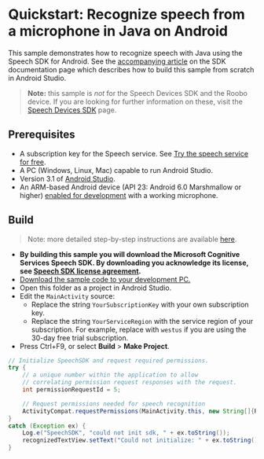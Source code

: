 # Quickstart: Recognize speech from a microphone in Java on Android

This sample demonstrates how to recognize speech with Java using the Speech SDK for Android.
See the [accompanying article](https://docs.microsoft.com/azure/cognitive-services/speech-service/quickstarts/speech-to-text-from-microphone?tabs=dotnet%2Cx-android%2Clinux%2Candroid%2Cwindowsinstall&pivots=programming-language-java) on the SDK documentation page which describes how to build this sample from scratch in Android Studio.

> **Note:**
> this sample is *not* for the Speech Devices SDK and the Roobo device.
> If you are looking for further information on these, visit the [Speech Devices SDK](https://docs.microsoft.com/azure/cognitive-services/speech-service/speech-devices-sdk) page.

## Prerequisites

* A subscription key for the Speech service. See [Try the speech service for free](https://docs.microsoft.com/azure/cognitive-services/speech-service/get-started).
* A PC (Windows, Linux, Mac) capable to run Android Studio.
* Version 3.1 of [Android Studio](https://developer.android.com/studio/).
* An ARM-based Android device (API 23: Android 6.0 Marshmallow or higher) [enabled for development](https://developer.android.com/studio/debug/dev-options) with a working microphone.

## Build 

> Note: more detailed step-by-step instructions are available [here](https://docs.microsoft.com/azure/cognitive-services/speech-service/quickstart-java-android).

* **By building this sample you will download the Microsoft Cognitive Services Speech SDK. By downloading you acknowledge its license, see [Speech SDK license agreement](https://aka.ms/csspeech/license201809).**
* [Download the sample code to your development PC.](/README.md#get-the-samples)
* Open this folder as a project in Android Studio.
* Edit the `MainActivity` source:
  * Replace the string `YourSubscriptionKey` with your own subscription key.
  * Replace the string `YourServiceRegion` with the service region of your subscription.
    For example, replace with `westus` if you are using the 30-day free trial subscription.
* Press Ctrl+F9, or select **Build** \> **Make Project**.


```java
// Initialize SpeechSDK and request required permissions.
try {
    // a unique number within the application to allow
    // correlating permission request responses with the request.
    int permissionRequestId = 5;

    // Request permissions needed for speech recognition
    ActivityCompat.requestPermissions(MainActivity.this, new String[]{RECORD_AUDIO, INTERNET}, permissionRequestId);
}
catch (Exception ex) {
    Log.e("SpeechSDK", "could not init sdk, " + ex.toString());
    recognizedTextView.setText("Could not initialize: " + ex.toString());
}
```
